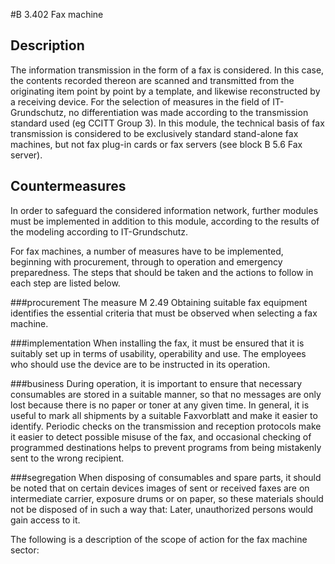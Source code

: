 #B 3.402 Fax machine
## Description 
The information transmission in the form of a fax is considered. In this case, the contents recorded thereon are scanned and transmitted from the originating item point by point by a template, and likewise reconstructed by a receiving device. For the selection of measures in the field of IT-Grundschutz, no differentiation was made according to the transmission standard used (eg CCITT Group 3). In this module, the technical basis of fax transmission is considered to be exclusively standard stand-alone fax machines, but not fax plug-in cards or fax servers (see block B 5.6 Fax server).



## Countermeasures 
In order to safeguard the considered information network, further modules must be implemented in addition to this module, according to the results of the modeling according to IT-Grundschutz.

For fax machines, a number of measures have to be implemented, beginning with procurement, through to operation and emergency preparedness. The steps that should be taken and the actions to follow in each step are listed below.



###procurement
The measure M 2.49 Obtaining suitable fax equipment identifies the essential criteria that must be observed when selecting a fax machine.



###implementation
When installing the fax, it must be ensured that it is suitably set up in terms of usability, operability and use. The employees who should use the device are to be instructed in its operation.



###business
During operation, it is important to ensure that necessary consumables are stored in a suitable manner, so that no messages are only lost because there is no paper or toner at any given time. In general, it is useful to mark all shipments by a suitable Faxvorblatt and make it easier to identify. Periodic checks on the transmission and reception protocols make it easier to detect possible misuse of the fax, and occasional checking of programmed destinations helps to prevent programs from being mistakenly sent to the wrong recipient.



###segregation
When disposing of consumables and spare parts, it should be noted that on certain devices images of sent or received faxes are on intermediate carrier, exposure drums or on paper, so these materials should not be disposed of in such a way that: Later, unauthorized persons would gain access to it.

The following is a description of the scope of action for the fax machine sector:



